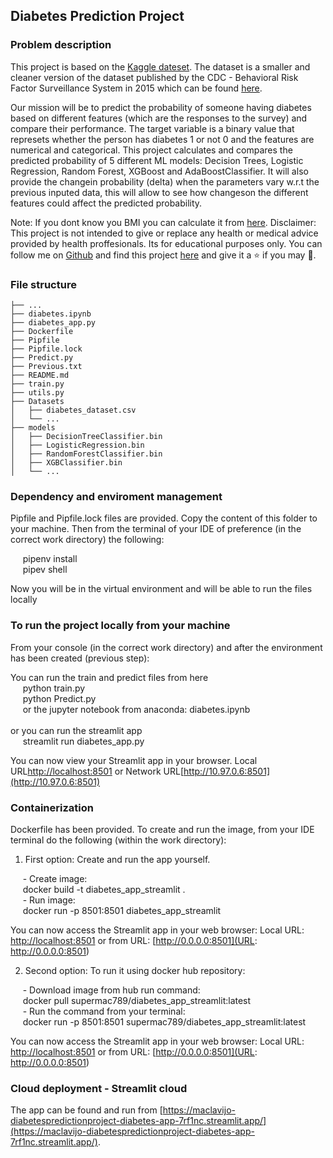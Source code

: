 ## Diabetes Prediction Project

### Problem description

This project is based on the [Kaggle dateset](https://www.kaggle.com/code/alexteboul/diabetes-health-indicators-dataset-notebook/notebook). The dataset is a smaller and cleaner version of the dataset published by the CDC - Behavioral Risk Factor Surveillance System in 2015 which can be found [here](https://www.cdc.gov/brfss/annual_data/annual_2015.html).

Our mission will be to predict the probability of someone having diabetes based on different features (which are the responses to the survey) and compare their performance.
The target variable is a binary value that represets whether the person has diabetes 1 or not 0 and the features are numerical and categorical. This project calculates and compares the predicted probability of 5 different ML models: Decision Trees, Logistic Regression, Random Forest, XGBoost and AdaBoostClassifier. It will also provide the changein probability (delta) when the parameters vary w.r.t the previous inputed data, this will allow to see how changeson the different features could affect the predicted probability.

Note: If you dont know you BMI you can calculate it from [here](https://www.cdc.gov/healthyweight/assessing/bmi/adult_bmi/english_bmi_calculator/bmi_calculator.html).
Disclaimer: This project is not intended to give or replace any health or medical advice provided by health proffesionals. Its for educational purposes only.
You can follow me on [Github](https://github.com/maclavijo) and find this project [here](https://github.com/maclavijo/Projects/tree/main/Diabetes_Prediction) and give it a ⭐ if you may 💙.


### File structure
```
├── ...
├── diabetes.ipynb
├── diabetes_app.py
├── Dockerfile
├── Pipfile
├── Pipfile.lock
├── Predict.py
├── Previous.txt
├── README.md
├── train.py
├── utils.py
├── Datasets
│   ├── diabetes_dataset.csv
│   └── ...
├── models
│   ├── DecisionTreeClassifier.bin
│   ├── LogisticRegression.bin
│   ├── RandomForestClassifier.bin
│   ├── XGBClassifier.bin
│   └── ...
```

### Dependency and enviroment management

Pipfile and Pipfile.lock files are provided. Copy the content of this folder to your machine. Then from the terminal of your IDE of preference (in the correct work directory) the following:

&nbsp;&nbsp;&nbsp;&nbsp;&nbsp;pipenv install<br>
&nbsp;&nbsp;&nbsp;&nbsp;&nbsp;pipev shell

Now you will be in the virtual environment and will be able to run the files locally<br>

### To run the project locally from your machine

From your console (in the correct work directory) and after the environment has been created (previous step):<br>

You can run the train and predict files from here<br>
&nbsp;&nbsp;&nbsp;&nbsp;&nbsp;python train.py<br>
&nbsp;&nbsp;&nbsp;&nbsp;&nbsp;python Predict.py<br>
&nbsp;&nbsp;&nbsp;&nbsp;&nbsp;or the jupyter notebook from anaconda: diabetes.ipynb<br>
<br>
or you can run the streamlit app<br>
&nbsp;&nbsp;&nbsp;&nbsp;&nbsp;streamlit run diabetes_app.py

You can now view your Streamlit app in your browser.
Local URL[http://localhost:8501](http://localhost:8501) or Network URL[http://10.97.0.6:8501](http://10.97.0.6:8501)


### Containerization

Dockerfile has been provided. To create and run the image, from your IDE terminal do the following (within the work directory):

1. First option: Create and run the app yourself.<br>

&nbsp;&nbsp;&nbsp;&nbsp;&nbsp;- Create image:<br>
&nbsp;&nbsp;&nbsp;&nbsp;&nbsp;docker build -t diabetes_app_streamlit .<br>
&nbsp;&nbsp;&nbsp;&nbsp;&nbsp;- Run image:<br>
&nbsp;&nbsp;&nbsp;&nbsp;&nbsp;docker run -p 8501:8501 diabetes_app_streamlit<br>

You can now access the Streamlit app in your web browser: Local URL: [http://localhost:8501](http://localhost:8501) or from URL: [http://0.0.0.0:8501](URL: http://0.0.0.0:8501)<br>

2. Second option: To run it using docker hub repository:<br>

&nbsp;&nbsp;&nbsp;&nbsp;&nbsp;- Download image from hub run command:<br>
&nbsp;&nbsp;&nbsp;&nbsp;&nbsp;docker pull supermac789/diabetes_app_streamlit:latest<br>
&nbsp;&nbsp;&nbsp;&nbsp;&nbsp;- Run the command from your terminal:<br>
&nbsp;&nbsp;&nbsp;&nbsp;&nbsp;docker run -p 8501:8501 supermac789/diabetes_app_streamlit:latest<br>

You can now access the Streamlit app in your web browser: Local URL: [http://localhost:8501](http://localhost:8501) or from URL: [http://0.0.0.0:8501](URL: http://0.0.0.0:8501)<br>

### Cloud deployment - Streamlit cloud

The app can be found and run from [https://maclavijo-diabetespredictionproject-diabetes-app-7rf1nc.streamlit.app/](https://maclavijo-diabetespredictionproject-diabetes-app-7rf1nc.streamlit.app/).